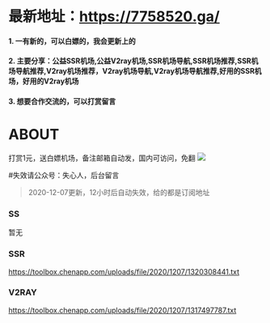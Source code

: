 # 最新地址：https://7758520.ga/
#### 1. 一有新的，可以白嫖的，我会更新上的  
#### 2. 主要分享：公益SSR机场,公益V2ray机场,SSR机场导航,SSR机场推荐,SSR机场导航推荐,V2ray机场推荐，V2ray机场导航,V2ray机场导航推荐,好用的SSR机场，好用的V2ray机场  
#### 3. 想要合作交流的，可以打赏留言

# ABOUT
打赏1元，送白嫖机场，备注邮箱自动发，国内可访问，免翻
<img src="https://p.pstatp.com/origin/ff7900016419b0913ee4">

#失效请公众号：失心人，后台留言
>2020-12-07更新，12小时后自动失效，给的都是订阅地址
### SS
暂无

### SSR
https://toolbox.chenapp.com/uploads/file/2020/1207/1320308441.txt

### V2RAY
https://toolbox.chenapp.com/uploads/file/2020/1207/1317497787.txt

